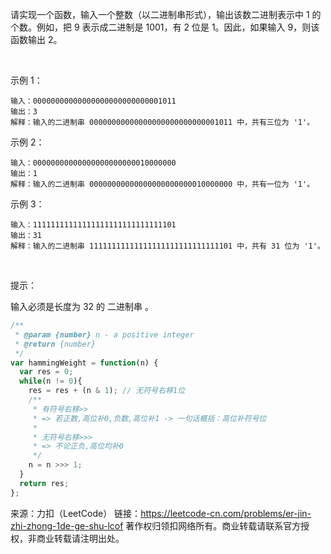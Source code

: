 请实现一个函数，输入一个整数（以二进制串形式），输出该数二进制表示中 1 的个数。例如，把 9 表示成二进制是 1001，有 2 位是 1。因此，如果输入 9，则该函数输出 2。

 

示例 1：
```
输入：00000000000000000000000000001011
输出：3
解释：输入的二进制串 00000000000000000000000000001011 中，共有三位为 '1'。
```
示例 2：
```
输入：00000000000000000000000010000000
输出：1
解释：输入的二进制串 00000000000000000000000010000000 中，共有一位为 '1'。
```
示例 3：
```
输入：11111111111111111111111111111101
输出：31
解释：输入的二进制串 11111111111111111111111111111101 中，共有 31 位为 '1'。
```
 

提示：

输入必须是长度为 32 的 二进制串 。


```js
/**
 * @param {number} n - a positive integer
 * @return {number}
 */
var hammingWeight = function(n) {
  var res = 0;
  while(n != 0){
    res = res + (n & 1); // 无符号右移1位
    /**
     * 有符号右移>>
     * => 若正数,高位补0,负数,高位补1 -> 一句话概括：高位补符号位
     * 
     * 无符号右移>>>
     * => 不论正负,高位均补0
     */
    n = n >>> 1;
  }
  return res;
};
```



来源：力扣（LeetCode）
链接：https://leetcode-cn.com/problems/er-jin-zhi-zhong-1de-ge-shu-lcof
著作权归领扣网络所有。商业转载请联系官方授权，非商业转载请注明出处。
